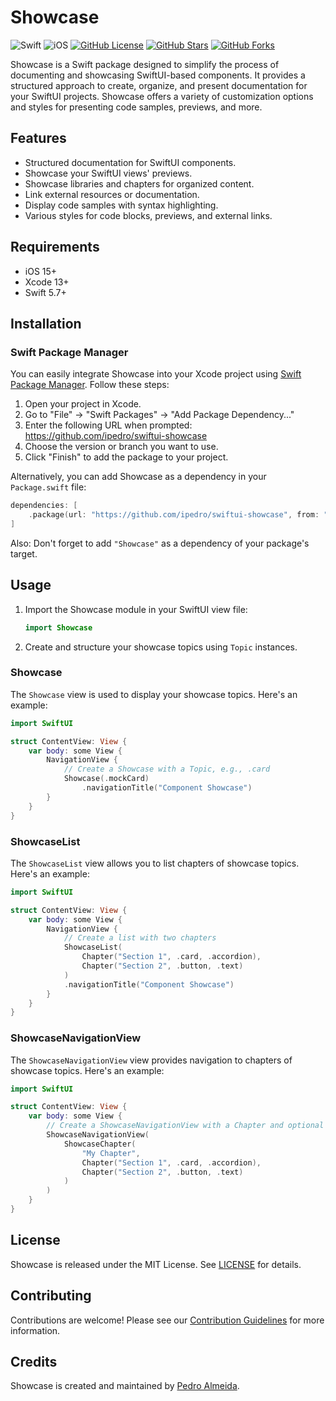 # Showcase

![Swift](https://img.shields.io/badge/Swift-5.7-orange.svg)
![iOS](https://img.shields.io/badge/iOS-15%2B-blue.svg)
[![GitHub License](https://img.shields.io/github/license/ipedro/swiftui-showcase)](https://github.com/ipedro/swiftui-showcase/blob/main/LICENSE)
[![GitHub Stars](https://img.shields.io/github/stars/ipedro/swiftui-showcase)](https://github.com/ipedro/swiftui-showcase/stargazers)
[![GitHub Forks](https://img.shields.io/github/forks/ipedro/swiftui-showcase)](https://github.com/ipedro/swiftui-showcase/network/members)

Showcase is a Swift package designed to simplify the process of documenting and showcasing SwiftUI-based components. It provides a structured approach to create, organize, and present documentation for your SwiftUI projects. Showcase offers a variety of customization options and styles for presenting code samples, previews, and more.

## Features

- Structured documentation for SwiftUI components.
- Showcase your SwiftUI views' previews.
- Showcase libraries and chapters for organized content.
- Link external resources or documentation.
- Display code samples with syntax highlighting.
- Various styles for code blocks, previews, and external links.


## Requirements

- iOS 15+
- Xcode 13+
- Swift 5.7+

## Installation

### Swift Package Manager

You can easily integrate Showcase into your Xcode project using [Swift Package Manager](https://swift.org/package-manager/). Follow these steps:

1. Open your project in Xcode.
2. Go to "File" -> "Swift Packages" -> "Add Package Dependency..."
3. Enter the following URL when prompted: https://github.com/ipedro/swiftui-showcase
4. Choose the version or branch you want to use.
5. Click "Finish" to add the package to your project.

Alternatively, you can add Showcase as a dependency in your `Package.swift` file:

```swift
dependencies: [
    .package(url: "https://github.com/ipedro/swiftui-showcase", from: "0.3.0")
]
```

Also: Don't forget to add `"Showcase"` as a dependency of your package's target.

## Usage

1. Import the Showcase module in your SwiftUI view file:

   ```swift
   import Showcase
   ```

2. Create and structure your showcase topics using `Topic` instances.

### Showcase

The `Showcase` view is used to display your showcase topics. Here's an example:

```swift
import SwiftUI

struct ContentView: View {
    var body: some View {
        NavigationView {
            // Create a Showcase with a Topic, e.g., .card
            Showcase(.mockCard)
                .navigationTitle("Component Showcase")
        }
    }
}
```

### ShowcaseList

The `ShowcaseList` view allows you to list chapters of showcase topics. Here's an example:

```swift
import SwiftUI

struct ContentView: View {
    var body: some View {
        NavigationView {
            // Create a list with two chapters
            ShowcaseList(
                Chapter("Section 1", .card, .accordion),
                Chapter("Section 2", .button, .text)
            )
            .navigationTitle("Component Showcase")
        }
    }
}
```

### ShowcaseNavigationView

The `ShowcaseNavigationView` view provides navigation to chapters of showcase topics. Here's an example:

```swift
import SwiftUI

struct ContentView: View {
    var body: some View {
        // Create a ShowcaseNavigationView with a Chapter and optional icon
        ShowcaseNavigationView(
            ShowcaseChapter(
                "My Chapter", 
                Chapter("Section 1", .card, .accordion),
                Chapter("Section 2", .button, .text)
            )
        )
    }
}
```

<!--## Documentation-->

<!--For detailed documentation and examples, please visit the [Showcase Wiki](https://github.com/ipedro/swiftui-showcase/wiki).-->

## License

Showcase is released under the MIT License. See [LICENSE](LICENSE) for details.

## Contributing

Contributions are welcome! Please see our [Contribution Guidelines](CONTRIBUTING.md) for more information.

## Credits

Showcase is created and maintained by [Pedro Almeida](https://x.com/ipedro).
